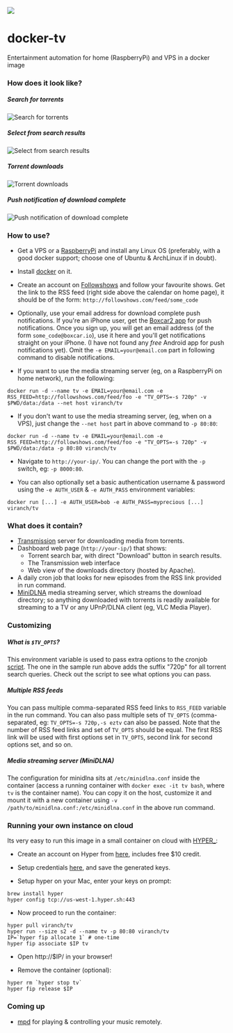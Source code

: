 [![](https://badge.imagelayers.io/viranch/tv:latest.svg)](https://imagelayers.io/?images=viranch/tv:latest 'Get your own badge on imagelayers.io')

# docker-tv
Entertainment automation for home (RaspberryPi) and VPS in a docker image

### How does it look like?

##### Search for torrents
![Search for torrents](https://raw.githubusercontent.com/viranch/docker-tv/master/screenshots/ss1.png)
##### Select from search results
![Select from search results](https://raw.githubusercontent.com/viranch/docker-tv/master/screenshots/ss2.png)
##### Torrent downloads
![Torrent downloads](https://raw.githubusercontent.com/viranch/docker-tv/master/screenshots/ss3.png)
##### Push notification of download complete
![Push notification of download complete](https://raw.githubusercontent.com/viranch/docker-tv/master/screenshots/ss4.jpg)

### How to use?

- Get a VPS or a [RaspberryPi](http://www.raspberrypi.org/) and install any Linux OS (preferably, with a good docker support; choose one of Ubuntu & ArchLinux if in doubt).

- Install [docker](https://docs.docker.com/installation/#installation) on it.

- Create an account on [Followshows](http://followshows.com/) and follow your favourite shows. Get the link to the RSS feed (right side above the calendar on home page), it should be of the form: `http://followshows.com/feed/some_code`

- Optionally, use your email address for download complete push notifications.  If you're an iPhone user, get the [Boxcar2 app](https://boxcar.io/client) for push notifications. Once you sign up, you will get an email address (of the form `some_code@boxcar.io`), use it here and you'll get notifications straight on your iPhone. (I have not found any _free_ Android app for push notifications yet). Omit the `-e EMAIL=your@email.com` part in following command to disable notifications.

- If you want to use the media streaming server (eg, on a RaspberryPi on home network), run the following:
```
docker run -d --name tv -e EMAIL=your@email.com -e RSS_FEED=http://followshows.com/feed/foo -e "TV_OPTS=-s 720p" -v $PWD/data:/data --net host viranch/tv
```
- If you don't want to use the media streaming server, (eg, when on a VPS), just change the `--net host` part in above command to `-p 80:80`:
```
docker run -d --name tv -e EMAIL=your@email.com -e RSS_FEED=http://followshows.com/feed/foo -e "TV_OPTS=-s 720p" -v $PWD/data:/data -p 80:80 viranch/tv
```
- Navigate to `http://your-ip/`. You can change the port with the `-p` switch, eg: `-p 8000:80`.

- You can also optionally set a basic authentication username & password using the `-e AUTH_USER` & `-e AUTH_PASS` environment variables:
```
docker run [...] -e AUTH_USER=bob -e AUTH_PASS=myprecious [...] viranch/tv
```

### What does it contain?

- [Transmission](http://www.transmissionbt.com/) server for downloading media from torrents.
- Dashboard web page (`http://your-ip/`) that shows:
  - Torrent search bar, with direct "Download" button in search results.
  - The Transmission web interface
  - Web view of the downloads directory (hosted by Apache).
- A daily cron job that looks for new episodes from the RSS link provided in run command.
- [MiniDLNA](http://sourceforge.net/projects/minidlna/) media streaming server, which streams the download directory; so anything downloaded with torrents is readily available for streaming to a TV or any UPnP/DLNA client (eg, VLC Media Player).

### Customizing

##### What is `$TV_OPTS`?

This environment variable is used to pass extra options to the cronjob [script](https://github.com/viranch/docker-tv/blob/master/assets/tv.sh). The one in the sample run above adds the suffix "720p" for all torrent search queries.
 Check out the script to see what options you can pass.

##### Multiple RSS feeds

You can pass multiple comma-separated RSS feed links to `RSS_FEED` variable in the run command.
You can also pass multiple sets of `TV_OPTS` (comma-separated, eg: `TV_OPTS=-s 720p,-s eztv` can also be passed.
Note that the number of RSS feed links and set of `TV_OPTS` should be equal. The first RSS link will be used with first options set in `TV_OPTS`, second link for second options set, and so on.

##### Media streaming server (MiniDLNA)

The configuration for minidlna sits at `/etc/minidlna.conf` inside the container (access a running container with `docker exec -it tv bash`, where `tv` is the container name). You can copy it on the host, customize it and mount it with a new container using `-v /path/to/minidlna.conf:/etc/minidlna.conf` in the above run command.

### Running your own instance on cloud

Its very easy to run this image in a small container on cloud with [HYPER_](https://hyper.sh/):

- Create an account on Hyper from [here](https://console.hyper.sh/register/invite/aMwmwDQ8dPcbKmzMqY2KCdrLgw4xd9sd), includes free $10 credit.

- Setup credentials [here](https://console.hyper.sh/account/credential), and save the generated keys.

- Setup hyper on your Mac, enter your keys on prompt:
```
brew install hyper
hyper config tcp://us-west-1.hyper.sh:443
```

- Now proceed to run the container:
```
hyper pull viranch/tv
hyper run --size s2 -d --name tv -p 80:80 viranch/tv
IP=`hyper fip allocate 1` # one-time
hyper fip associate $IP tv
```

- Open http://$IP/ in your browser!

- Remove the container (optional):
```
hyper rm `hyper stop tv`
hyper fip release $IP
```

### Coming up

* [mpd](http://www.musicpd.org/) for playing & controlling your music remotely.

